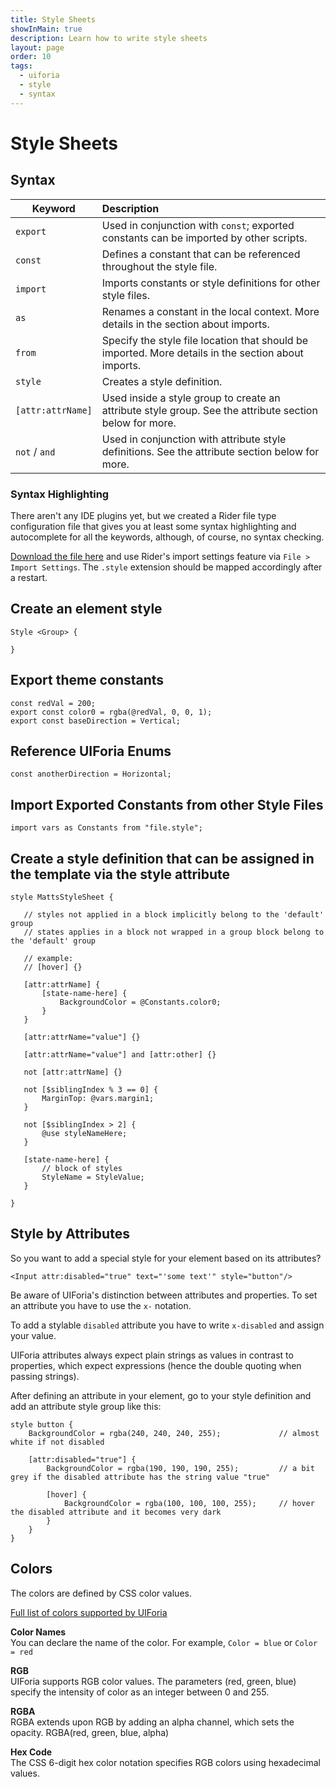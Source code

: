 ```yaml
---
title: Style Sheets
showInMain: true
description: Learn how to write style sheets
layout: page
order: 10
tags:
  - uiforia
  - style
  - syntax
---
```


# Style Sheets




## Syntax

Keyword           | Description
----------------- |:------------------------------------------------------                                    
`export`          | Used in conjunction with `const`; exported constants can be imported by other scripts.
`const`           | Defines a constant that can be referenced throughout the style file.
`import`          | Imports constants or style definitions for other style files.
`as`              | Renames a constant in the local context. More details in the section about imports.
`from`            | Specify the style file location that should be imported. More details in the section about imports.
`style`           | Creates a style definition.
`[attr:attrName]` | Used inside a style group to create an attribute style group. See the attribute section below for more.
`not` / `and`     | Used in conjunction with attribute style definitions. See the attribute section below for more.

### Syntax Highlighting
There aren't any IDE plugins yet, but we created a Rider file type configuration file that gives you at
least some syntax highlighting and autocomplete for all the keywords, although, of course, no syntax checking.

[Download the file here](/assets/settings.zip) and use Rider's import settings feature via `File > Import Settings`. 
The `.style` extension should be mapped accordingly after a restart.

## Create an element style
  
```
Style <Group> {

}
```

## Export theme constants
  
```
const redVal = 200;
export const color0 = rgba(@redVal, 0, 0, 1);
export const baseDirection = Vertical;
```

## Reference UIForia Enums
`const anotherDirection = Horizontal;`


## Import Exported Constants from other Style Files
`import vars as Constants from "file.style";`

## Create a style definition that can be assigned in the template via the style attribute
```
style MattsStyleSheet {

   // styles not applied in a block implicitly belong to the 'default' group
   // states applies in a block not wrapped in a group block belong to the 'default' group

   // example:
   // [hover] {}

   [attr:attrName] {
       [state-name-here] {
           BackgroundColor = @Constants.color0;
       }
   }

   [attr:attrName="value"] {}

   [attr:attrName="value"] and [attr:other] {}

   not [attr:attrName] {}

   not [$siblingIndex % 3 == 0] {
       MarginTop: @vars.margin1;
   }

   not [$siblingIndex > 2] {
       @use styleNameHere;
   }

   [state-name-here] {
       // block of styles
       StyleName = StyleValue;
   }

}
```




## Style by Attributes
 
So you want to add a special style for your element based on its attributes?
 
```<Input attr:disabled="true" text="'some text'" style="button"/>```
  
Be aware of UIForia's distinction between attributes and properties. To set an attribute you have to use the
`x-` notation. 

To add a stylable `disabled` attribute you have to write `x-disabled` and assign your value.  

UIForia attributes always expect plain strings as values in contrast to properties, which expect expressions (hence 
the double quoting when passing strings).  

After defining an attribute in your element, go to your style definition and add an attribute style group like this:
```
style button {
    BackgroundColor = rgba(240, 240, 240, 255);             // almost white if not disabled
    
    [attr:disabled="true"] {
        BackgroundColor = rgba(190, 190, 190, 255);         // a bit grey if the disabled attribute has the string value "true"
        
        [hover] {
            BackgroundColor = rgba(100, 100, 100, 255);     // hover the disabled attribute and it becomes very dark
        }
    }
}
```


## Colors
The colors are defined by CSS color values.
  
[Full list of colors supported by UIForia](docs/misc#list-of-all-supported-colors)
  

**Color Names**  
You can declare the name of the color. For example, `Color = blue` or `Color = red`


**RGB**  
UIForia supports RGB color values. The parameters (red, green, blue) specify the intensity of color as an integer between 0 and 255.

**RGBA**  
RGBA extends upon RGB by adding an alpha channel, which sets the opacity.
RGBA(red, green, blue, alpha)

**Hex Code**  
The CSS 6-digit hex color notation specifies RGB colors using hexadecimal values. 



